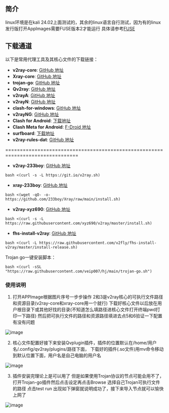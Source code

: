 ## 简介

linux环境是在kali 24.02上面测试的，其余的linux语言自行测试，因为有的linux发行版打开Applmages需要FUSE版本2才能运行
具体请参考[FUSE](https://github.com/AppImage/AppImageKit/wiki/FUSE)

## 下载通道

以下是常用代理工具及其核心文件的下载链接：

- **v2ray-core**: [GitHub 地址](https://github.com/v2fly/v2ray-core)  
- **Xray-core**: [GitHub 地址](https://github.com/XTLS/Xray-core)  
- **trojan-go**: [GitHub 地址](https://github.com/p4gefau1t/trojan-go)  
- **Qv2ray**: [GitHub 地址](https://github.com/Qv2ray/Qv2ray)  
- **v2rayA**: [GitHub 地址](https://github.com/v2rayA/v2rayA)  
- **v2rayN**: [GitHub 地址](https://github.com/2dust/v2rayN)  
- **clash-for-windows**: [GitHub 地址](https://github.com/lantongxue/clash_for_windows_pkg/releases)  
- **v2rayNG**: [GitHub 地址](https://github.com/2dust/v2rayNG)  
- **Clash for Android**: [下载地址](https://apkpure.com/clash-for-android/com.github.kr328.clash/download)  
- **Clash Meta for Android**: [F-Droid 地址](https://f-droid.org/packages/com.github.metacubex.clash.meta/)  
- **surfboard**: [下载地址](https://surfboard.en.uptodown.com/android)  
- **v2ray-rules-dat**: [GitHub 地址](https://github.com/Loyalsoldier/v2ray-rules-dat)  
 
=============================================================================== 


- **v2ray-233boy**: [GitHub 地址](https://github.com/233boy/v2ray) 

```
bash <(curl -s -L https://git.io/v2ray.sh)
```

- **xray-233boy**: [GitHub 地址](https://github.com/233boy/Xray) 

```
bash <(wget -qO- -o- https://github.com/233boy/Xray/raw/main/install.sh)
```

- **v2ray-xyz690**: [GitHub 地址](https://github.com/xyz690/v2ray/tree/master)  

```
bash <(curl -s -L https://raw.githubusercontent.com/xyz690/v2ray/master/install.sh)
```

- **fhs-install-v2ray**: [GitHub 地址](https://github.com/v2fly/fhs-install-v2ray)

```
bash <(curl -L https://raw.githubusercontent.com/v2fly/fhs-install-v2ray/master/install-release.sh)
```


Trojan go一键安装脚本：

```
bash <(curl -sSL "https://raw.githubusercontent.com/veip007/hj/main/trojan-go.sh")
```

### 使用说明
1. 打开APPImage根据图片序号一步步操作 2和3是v2ray核心的可执行文件路径和资源目录(v2ray-core和xray-core用一个就行)
下载好核心文件以后放在用户根目录下或其他好找的目录(不知道怎么填路径进核心文件打开终端pwd打印一下路径) 然后把可执行文件的路径和资源路径填进去点5和6验证一下配置有没有问题

![image](https://github.com/kukuqi666/Qv2ray_tools/blob/main/images/IMG_20240722_132513.png)

2. 核心文件配置好接下来安装Qvplugin插件，插件的位置默认在/home/用户名/.config/qv2ray/plugins/路径下面，
下载好的插件(.so文件)用mv命令移动到默认位置下面，用户名是自己电脑的用户名

![image](https://github.com/kukuqi666/Qv2ray_tools/blob/main/images/IMG_20240722_132623.png)

3. 插件安装完理论上是可以用了 但是如果使用Trojan协议的节点可能会用不了，打开Trojan-go插件然后点击设定再点击Browse
   选择自己Trojan可执行文件的路径 点击test run 出现如下弹窗就说明成功了，接下来导入节点就可以愉快上网了
   
![image](https://github.com/kukuqi666/Qv2ray_tools/blob/main/images/IMG_20240722_132806.png)
